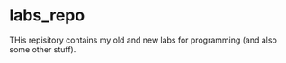 # labs_repo
 THis repisitory contains my old and new labs for programming (and also some other stuff).
